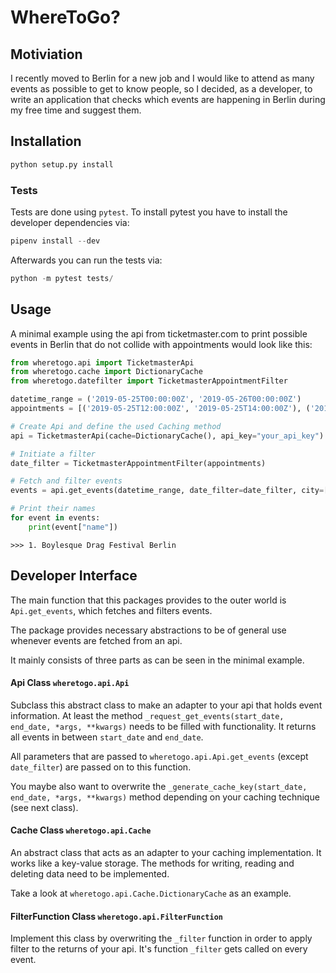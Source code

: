 # WhereToGo?
## Motiviation
I recently moved to Berlin for a new job and I would like to attend as many events as possible to get to know people, so I decided, as a developer, to write an application that checks which events are happening in Berlin during my free time and suggest them.

## Installation
```python
python setup.py install
```

### Tests
Tests are done using `pytest`. To install pytest
you have to install the developer dependencies via:
```python
pipenv install --dev
```

Afterwards you can run the tests via:
```python
python -m pytest tests/
```

## Usage
A minimal example using the api from ticketmaster.com to print possible events in Berlin
that do not collide with appointments would look like this:
```python
from wheretogo.api import TicketmasterApi
from wheretogo.cache import DictionaryCache
from wheretogo.datefilter import TicketmasterAppointmentFilter

datetime_range = ('2019-05-25T00:00:00Z', '2019-05-26T00:00:00Z')
appointments = [('2019-05-25T12:00:00Z', '2019-05-25T14:00:00Z'), ('2019-05-25T19:00:00Z', '2019-05-25T21:00:00Z')]

# Create Api and define the used Caching method
api = TicketmasterApi(cache=DictionaryCache(), api_key="your_api_key")

# Initiate a filter
date_filter = TicketmasterAppointmentFilter(appointments)

# Fetch and filter events
events = api.get_events(datetime_range, date_filter=date_filter, city=["Berlin"])

# Print their names
for event in events:
    print(event["name"])

```
```
>>> 1. Boylesque Drag Festival Berlin
```

## Developer Interface
The main function that this packages provides to the outer world is `Api.get_events`, which
fetches and filters events.

The package provides necessary abstractions to be of general use whenever events are fetched from an api.

It mainly consists of three parts as can be seen in the minimal example.

#### Api Class `wheretogo.api.Api`
Subclass this abstract class to make an adapter to your api that holds event information.
At least the method `_request_get_events(start_date, end_date, *args, **kwargs)` needs to 
be filled with functionality. It returns all events in between `start_date` and `end_date`.

All parameters that are passed to `wheretogo.api.Api.get_events` (except `date_filter`) are
passed on to this function.

You maybe also want to overwrite the `_generate_cache_key(start_date, end_date, *args, **kwargs)` method
depending on your caching technique (see next class).

#### Cache Class `wheretogo.api.Cache`
An abstract class that acts as an adapter to your caching implementation. It works
like a key-value storage. The methods for writing, reading and deleting data need to be implemented.

Take a look at `wheretogo.api.Cache.DictionaryCache` as an example.

#### FilterFunction Class `wheretogo.api.FilterFunction`
Implement this class by overwriting the `_filter` function in order to apply filter 
to the returns of your api. It's function `_filter` gets called on every event.
